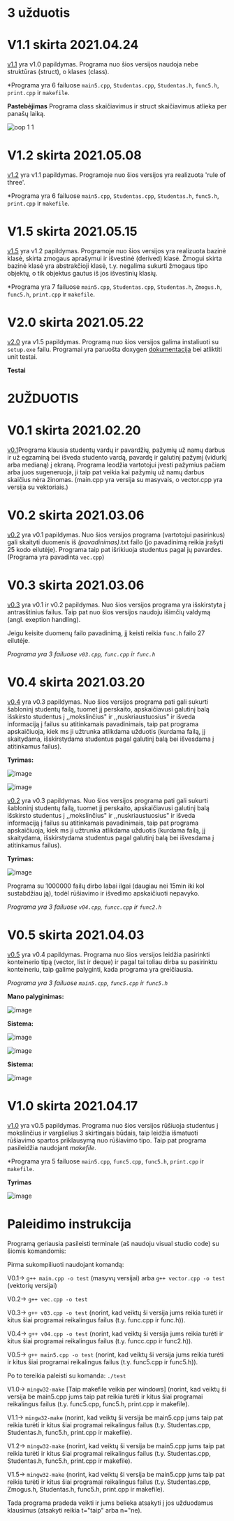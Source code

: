 # 3 užduotis

# V1.1 skirta 2021.04.24

[v1.1](https://github.com/Sasnauskaite/3uzd/releases/tag/v1.1) yra v1.0 papildymas. Programa nuo šios versijos naudoja nebe struktūras (struct), o klases (class).

*Programa yra 6 failuose `main5.cpp`, `Studentas.cpp`, `Studentas.h`,  `func5.h`, `print.cpp` ir `makefile`.

**Pastebėjimas**
Programa class skaičiavimus ir struct skaičiavimus atlieka per panašų laiką.

![oop 1 1](https://user-images.githubusercontent.com/78842487/119732484-ea3eaf00-be80-11eb-801e-7455e695a39c.png)

# V1.2 skirta 2021.05.08

[v1.2](https://github.com/Sasnauskaite/3uzd/releases/tag/V1.2) yra v1.1 papildymas. Programoje nuo šios versijos yra realizuota 'rule of three'.

*Programa yra 6 failuose `main5.cpp`, `Studentas.cpp`, `Studentas.h`,  `func5.h`, `print.cpp` ir `makefile`.

# V1.5 skirta 2021.05.15

[v1.5](https://github.com/Sasnauskaite/3uzd/releases/tag/V1.5) yra v1.2 papildymas. Programoje nuo šios versijos yra realizuota bazinė klasė, skirta zmogaus aprašymui ir išvestinė (derived) klasė. Žmogui skirta bazinė klasė yra abstrakčioji klasė, t.y. negalima sukurti žmogaus tipo objektų, o tik objektus gautus iš jos išvestinių klasių.

*Programa yra 7 failuose `main5.cpp`, `Studentas.cpp`, `Studentas.h`, `Zmogus.h`,  `func5.h`, `print.cpp` ir `makefile`.

# V2.0 skirta 2021.05.22

[v2.0](https://github.com/Sasnauskaite/3uzd/releases/tag/V2.0) yra v1.5 papildymas. Programą nuo šios versijos galima instaliuoti su `setup.exe` failu. Programai yra paruošta doxygen [dokumentacija](file:///C:/Users/Evelina/OneDrive/Stalinis%20kompiuteris/Studijos%202semestras/Objektinis%20programavimas/versijos%20nuo%201.1/klase%201.5/Doxygen%20documentation/html/hierarchy.html) bei atliktiti unit testai.

**Testai**



# 2UŽDUOTIS

# V0.1 skirta 2021.02.20

[v0.1](https://github.com/Sasnauskaite/2uzduotis/releases/tag/V0.1)Programa klausia studentų vardų ir pavardžių, pažymių už namų darbus ir už egzaminą bei išveda studento vardą, pavardę ir galutinį pažymį (vidurkį arba medianą) į ekraną. Programa leodžia vartotojui įvesti pažymius pačiam arba juos sugeneruoja, ji taip pat veikia kai pažymių už namų darbus skaičius nėra žinomas. (main.cpp yra versija su masyvais, o vector.cpp yra versija su vektoriais.)

# V0.2 skirta 2021.03.06

[v0.2](https://github.com/Sasnauskaite/2uzduotis/releases/tag/v0.2) yra v0.1 papildymas. Nuo šios versijos programa (vartotojui pasirinkus) gali skaityti duomenis iš *(pavadinimas)*.txt failo (jo pavadinimą reikia įrašyti 25 kodo eilutėje). Programa taip pat išrikiuoja studentus pagal jų pavardes. (Programa yra pavadinta ``vec.cpp``)

# V0.3 skirta 2021.03.06

[v0.3](https://github.com/Sasnauskaite/2uzduotis/releases/tag/v0.3) yra v0.1 ir v0.2 papildymas. Nuo šios versijos programa yra išskirstyta į antrasštinius failus. 
Taip pat nuo šios versijos naudoju išimčių valdymą (angl. exeption handling).

Jeigu keisite duomenų failo pavadinimą, jį keisti reikia `func.h` failo 27 eilutėje.

*Programa yra 3 failuose `v03.cpp`, `func.cpp` ir `func.h`*

# V0.4 skirta 2021.03.20


[v0.4](https://github.com/Sasnauskaite/2uzduotis/releases/tag/v0.4) yra v0.3 papildymas. Nuo šios versijos programa pati gali sukurti šabloninį studentų failą, tuomet jį perskaito, apskaičiavusi galutinį balą išskirsto studentus į ,,mokslinčius" ir ,,nuskriaustuosius" ir išveda informaciją į failus su atitinkamais pavadinimais, taip pat programa apskaičiuoja, kiek ms ji užtrunka atlikdama užduotis (kurdama failą, jį skaitydama, išskirstydama studentus pagal galutinį balą bei išvesdama į atitinkamus failus).

**Tyrimas:**


![image](https://user-images.githubusercontent.com/78842487/116102017-fe8f6080-a6b6-11eb-9ac3-6993b124da04.png)

![image](https://user-images.githubusercontent.com/78842487/116103516-55496a00-a6b8-11eb-8673-af17fe2dff55.png)

[v0.2](https://github.com/Sasnauskaite/2uzduotis/releases/tag/v0.4) yra v0.3 papildymas. Nuo šios versijos programa pati gali sukurti šabloninį studentų failą, tuomet jį perskaito, apskaičiavusi galutinį balą išskirsto studentus į ,,mokslinčius" ir ,,nuskriaustuosius" ir išveda informaciją į failus su atitinkamais pavadinimais, taip pat programa apskaičiuoja, kiek ms ji užtrunka atlikdama užduotis (kurdama failą, jį skaitydama, išskirstydama studentus pagal galutinį balą bei išvesdama į atitinkamus failus).

**Tyrimas:**

![image](https://user-images.githubusercontent.com/78842487/116078575-76519100-a69f-11eb-877d-d75fec6db840.png)


Programa su 1000000 failų dirbo labai ilgai (daugiau nei 15min iki kol sustabdžiau ją), todėl rūšiavimo ir išvedimo apskaičiuoti nepavyko.

*Programa yra 3 failuose `v04.cpp`, `funcc.cpp` ir `func2.h`*


# V0.5 skirta 2021.04.03

[v0.5](https://github.com/Sasnauskaite/2uzduotis/releases/tag/v0.5) yra v0.4 papildymas. Programa nuo šios versijos leidžia pasirinkti konteinerio tipą (vector, list ir deque) ir pagal tai toliau dirba su pasirinktu konteineriu, taip galime palyginti, kada programa yra greičiausia.

*Programa yra 3 failuose `main5.cpp`, `func5.cpp` ir `func5.h`*

**Mano palyginimas:**


![image](https://user-images.githubusercontent.com/78842487/116101872-e1f32880-a6b6-11eb-921b-0bf263dc59dd.png)

**Sistema:**

![image](https://user-images.githubusercontent.com/78842487/116100764-ebc85c00-a6b5-11eb-8348-94ad377a0d5c.png)

![image](https://user-images.githubusercontent.com/78842487/116103587-66927680-a6b8-11eb-937d-3d2765b5e2c4.png)

**Sistema:**

![image](https://user-images.githubusercontent.com/78842487/116103622-6eeab180-a6b8-11eb-8f36-dee49864b078.png)

# V1.0 skirta 2021.04.17

[v1.0](https://github.com/Sasnauskaite/2uzduotis/releases/tag/v1.0) yra v0.5 papildymas. Programa nuo šios versijos rūšiuoja studentus į mokslinčius ir vargšelius 3 skirtingais būdais, taip leidžia išmatuoti rūšiavimo spartos priklausymą nuo rūšiavimo tipo. Taip pat programa pasileidžia naudojant *makefile*.

*Programa yra 5 failuose `main5.cpp`, `func5.cpp`, `func5.h`, `print.cpp` ir `makefile`.

**Tyrimas**

![image](https://user-images.githubusercontent.com/78842487/118854802-c1954300-b8dd-11eb-85c4-c7cab8f05dea.png)



# Paleidimo instrukcija
Programą geriausia pasileisti terminale (aš naudoju visual studio code) su šiomis komandomis:

Pirma sukompiliuoti naudojant komandą: 

V0.1-> `g++ main.cpp -o test` (masyvų versijai) arba `g++ vector.cpp -o test` (vektorių versijai)

V0.2-> `g++ vec.cpp -o test`

V0.3-> `g++ v03.cpp -o test` (norint, kad veiktų ši versija jums reikia turėti ir kitus šiai programai reikalingus failus (t.y. func.cpp ir func.h)).

V0.4-> `g++ v04.cpp -o test` (norint, kad veiktų ši versija jums reikia turėti ir kitus šiai programai reikalingus failus (t.y. funcc.cpp ir func2.h)).


V0.5-> `g++ main5.cpp -o test` (norint, kad veiktų ši versija jums reikia turėti ir kitus šiai programai reikalingus failus (t.y. func5.cpp ir func5.h)).

Po to tereikia paleisti su komanda: `./test`

V1.0-> `mingw32-make` [Taip makefile veikia per windows] (norint, kad veiktų ši versija be main5.cpp jums taip pat reikia turėti ir kitus šiai programai reikalingus failus (t.y. func5.cpp, func5.h, print.cpp ir makefile).

V1.1-> `mingw32-make` (norint, kad veiktų ši versija be main5.cpp jums taip pat reikia turėti ir kitus šiai programai reikalingus failus (t.y. Studentas.cpp, Studentas.h, func5.h, print.cpp ir makefile).

V1.2-> `mingw32-make` (norint, kad veiktų ši versija be main5.cpp jums taip pat reikia turėti ir kitus šiai programai reikalingus failus (t.y. Studentas.cpp, Studentas.h, func5.h, print.cpp ir makefile).

V1.5-> `mingw32-make` (norint, kad veiktų ši versija be main5.cpp jums taip pat reikia turėti ir kitus šiai programai reikalingus failus (t.y. Studentas.cpp, Zmogus.h, Studentas.h, func5.h, print.cpp ir makefile).

Tada programa pradeda veikti ir jums belieka atsakyti į jos užduodamus klausimus (atsakyti reikia t="taip" arba n="ne).
